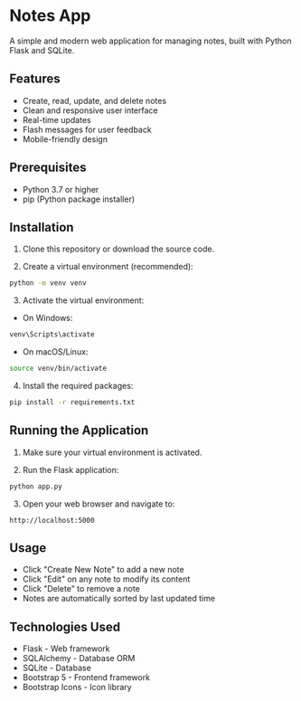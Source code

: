 # Notes App

A simple and modern web application for managing notes, built with Python Flask and SQLite.

## Features

- Create, read, update, and delete notes
- Clean and responsive user interface
- Real-time updates
- Flash messages for user feedback
- Mobile-friendly design

## Prerequisites

- Python 3.7 or higher
- pip (Python package installer)

## Installation

1. Clone this repository or download the source code.

2. Create a virtual environment (recommended):
```bash
python -m venv venv
```

3. Activate the virtual environment:
- On Windows:
```bash
venv\Scripts\activate
```
- On macOS/Linux:
```bash
source venv/bin/activate
```

4. Install the required packages:
```bash
pip install -r requirements.txt
```

## Running the Application

1. Make sure your virtual environment is activated.

2. Run the Flask application:
```bash
python app.py
```

3. Open your web browser and navigate to:
```
http://localhost:5000
```

## Usage

- Click "Create New Note" to add a new note
- Click "Edit" on any note to modify its content
- Click "Delete" to remove a note
- Notes are automatically sorted by last updated time

## Technologies Used

- Flask - Web framework
- SQLAlchemy - Database ORM
- SQLite - Database
- Bootstrap 5 - Frontend framework
- Bootstrap Icons - Icon library 